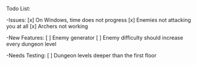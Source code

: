Todo List:

-Issues:
 [x] On Windows, time does not progress
 [x] Enemies not attacking you at all
 [x] Archers not working


-New Features:
 [ ] Enemy generator
 [ ] Enemy difficulty should increase every dungeon level

-Needs Testing:
 [ ] Dungeon levels deeper than the first floor

